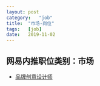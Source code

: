 ```yaml
---
layout:	post
category:	"job"
title:	"市场-岗位"
tags:	[job]
date:	2019-11-02
---
```

## 网易内推职位类别：市场
- [品牌创意设计师](http://mobile.bole.netease.com/bole/boleDetail?id=17198&employeeId=346f03c3cda5f04c&key=all)
